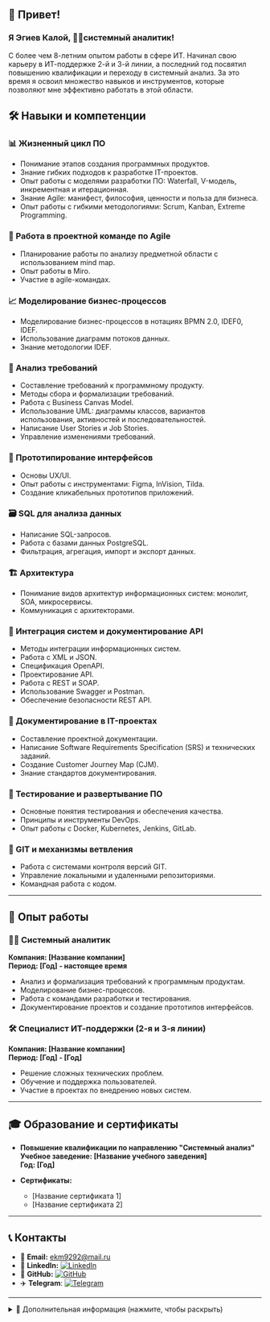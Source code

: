 ## 👋 Привет!

### Я Эгиев Калой, 🧑‍💻системный аналитик!

С более чем 8-летним опытом работы в сфере ИТ. Начинал свою карьеру в ИТ-поддержке 2-й и 3-й линии, а последний год посвятил повышению квалификации и переходу в системный анализ. За это время я освоил множество навыков и инструментов, которые позволяют мне эффективно работать в этой области.

## 🛠 Навыки и компетенции

### 📊 Жизненный цикл ПО
- Понимание этапов создания программных продуктов.
- Знание гибких подходов к разработке IT-проектов.
- Опыт работы с моделями разработки ПО: Waterfall, V-модель, инкрементная и итерационная.
- Знание Agile: манифест, философия, ценности и польза для бизнеса.
- Опыт работы с гибкими методологиями: Scrum, Kanban, Extreme Programming.

### 🧩 Работа в проектной команде по Agile
- Планирование работы по анализу предметной области с использованием mind map.
- Опыт работы в Miro.
- Участие в agile-командах.

### 📈 Моделирование бизнес-процессов
- Моделирование бизнес-процессов в нотациях BPMN 2.0, IDEF0, IDEF.
- Использование диаграмм потоков данных.
- Знание методологии IDEF.

### 📝 Анализ требований
- Составление требований к программному продукту.
- Методы сбора и формализации требований.
- Работа с Business Canvas Model.
- Использование UML: диаграммы классов, вариантов использования, активностей и последовательностей.
- Написание User Stories и Job Stories.
- Управление изменениями требований.

### 🎨 Прототипирование интерфейсов
- Основы UX/UI.
- Опыт работы с инструментами: Figma, InVision, Tilda.
- Создание кликабельных прототипов приложений.

### 🗃 SQL для анализа данных
- Написание SQL-запросов.
- Работа с базами данных PostgreSQL.
- Фильтрация, агрегация, импорт и экспорт данных.

### 🏗 Архитектура
- Понимание видов архитектур информационных систем: монолит, SOA, микросервисы.
- Коммуникация с архитекторами.

### 🔗 Интеграция систем и документирование API
- Методы интеграции информационных систем.
- Работа с XML и JSON.
- Спецификация OpenAPI.
- Проектирование API.
- Работа с REST и SOAP.
- Использование Swagger и Postman.
- Обеспечение безопасности REST API.

### 📂 Документирование в IT-проектах
- Составление проектной документации.
- Написание Software Requirements Specification (SRS) и технических заданий.
- Создание Customer Journey Map (CJM).
- Знание стандартов документирования.

### 🧪 Тестирование и развертывание ПО
- Основные понятия тестирования и обеспечения качества.
- Принципы и инструменты DevOps.
- Опыт работы с Docker, Kubernetes, Jenkins, GitLab.

### 🐙 GIT и механизмы ветвления
- Работа с системами контроля версий GIT.
- Управление локальными и удаленными репозиториями.
- Командная работа с кодом.

---

## 💼 Опыт работы

### 🧑‍💻 Системный аналитик
**Компания: [Название компании]**  
**Период: [Год] - настоящее время**  
- Анализ и формализация требований к программным продуктам.
- Моделирование бизнес-процессов.
- Работа с командами разработки и тестирования.
- Документирование проектов и создание прототипов интерфейсов.

### 🛠 Специалист ИТ-поддержки (2-я и 3-я линии)
**Компания: [Название компании]**  
**Период: [Год] - [Год]**  
- Решение сложных технических проблем.
- Обучение и поддержка пользователей.
- Участие в проектах по внедрению новых систем.

---

## 🎓 Образование и сертификаты

- **Повышение квалификации по направлению "Системный анализ"**  
  **Учебное заведение: [Название учебного заведения]**  
  **Год: [Год]**

- **Сертификаты:**  
  - [Название сертификата 1]  
  - [Название сертификата 2]

---

## 📞 Контакты

- 📧 **Email:** ekm9292@mail.ru
- 🔗 **LinkedIn:** [![LinkedIn](https://img.shields.io/badge/LinkedIn-0A66C2?style=flat&logo=linkedin&logoColor=white)](https://www.linkedin.com/in/kaloy)
- 🐙 **GitHub:** [![GitHub](https://img.shields.io/badge/GitHub-181717?style=flat&logo=github&logoColor=white)](https://github.com/kaloyegi/)
- ✈️ **Telegram**: [![Telegram](https://img.shields.io/badge/Telegram-2CA5E0?style=flat&logo=telegram&logoColor=white)](https://t.me/kaloy)  

---

<details>
  <summary>📌 Дополнительная информация (нажмите, чтобы раскрыть)</summary>

  Здесь можно добавить любую дополнительную информацию, которую вы хотите скрыть по умолчанию. Например:
  - Рекомендации от коллег.
  - Дополнительные проекты.
  - Личные достижения.
</details>
